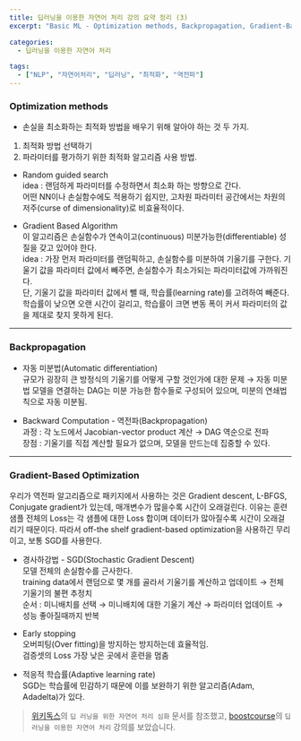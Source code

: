 ```yaml
---
title: 딥러닝을 이용한 자연어 처리 강의 요약 정리 (3)
excerpt: "Basic ML - Optimization methods, Backpropagation, Gradient-Based Optimization"

categories:
  - 딥러닝을 이용한 자연어 처리

tags:
  - ["NLP", "자연어처리", "딥러닝", "최적화", "역전파"]
---  
```


### Optimization methods

- 손실을 최소화하는 최적화 방법을 배우기 위해 알아야 하는 것 두 가지. 
1. 최적화 방법 선택하기
2. 파라미터를 평가하기 위한 최적화 알고리즘 사용 방법.

- Random guided search  
    idea : 랜덤하게 파라미터를 수정하면서 최소화 하는 방향으로 간다.  
    어떤 NN이나 손실함수에도 적용하기 쉽지만, 고차원 파라미터 공간에서는 차원의 저주(curse of dimensionality)로 비효율적이다.
    

- Gradient Based Algorithm  
    이 알고리즘은 손실함수가 연속이고(continuous) 미분가능한(differentiable) 성질을 갖고 있어야 한다.  
    idea : 가장 먼저 파라미터를 랜덤픽하고, 손실함수를 미분하여 기울기를 구한다. 기울기 값을 파라미터 값에서 빼주면, 손실함수가 최소가되는 파라미터값에 가까워진다.  
    단, 기울기 값을 파라미터 값에서 뺄 때, 학습률(learning rate)를 고려하여 빼준다. 학습률이 낮으면 오랜 시간이 걸리고, 학습률이 크면 변동 폭이 커서 파라미터의 값을 제대로 찾지 못하게 된다.
    

---

### Backpropagation

- 자동 미분법(Automatic differentiation)  
    규모가 굉장히 큰 방정식의 기울기를 어떻게 구할 것인가에 대한 문제 → 자동 미분법 
    모델을 연결하는 DAG는 미분 가능한 함수들로 구성되어 있으며, 미분의 연쇄법칙으로 자동 미분됨.
    
- Backward Computation - 역전파(Backpropagation)  
    과정 : 각 노드에서 Jacobian-vector product 계산 → DAG 역순으로 전파  
    장점 : 기울기를 직접 계산할 필요가 없으며, 모델을 만드는데 집중할 수 있다.
    

---

### Gradient-Based Optimization

우리가 역전파 알고리즘으로 패키지에서 사용하는 것은 Gradient descent, L-BFGS, Conjugate gradient가 있는데, 매개변수가 많을수록 시간이 오래걸린다. 이유는 훈련 샘플 전체의 Loss는 각 샘플에 대한 Loss 합이며 데이터가 많아질수록 시간이 오래걸리기 때문이다. 따라서 off-the shelf gradient-based optimization을 사용하긴 무리이고, 보통 SGD를 사용한다.

- 경사하강법 - SGD(Stochastic Gradient Descent)  
    모델 전체의 손실함수를 근사한다.  
    training data에서 랜덤으로 몇 개를 골라서 기울기를 계산하고 업데이트 → 전체 기울기의 불편 추정치  
    순서 : 미니배치를 선택 → 미니배치에 대한 기울기 계산 → 파라미터 업데이트 → 성능 좋아질때까지 반복
    
- Early stopping  
    오버피팅(Over fitting)을 방지하는 방지하는데 효율적임.  
    검증셋의 Loss 가장 낮은 곳에서 훈련을 멈춤
    
- 적응적 학습률(Adaptive learning rate)  
    SGD는 학습률에 민감하기 때문에 이를 보완하기 위한 알고리즘(Adam, Adadelta)가 있다.

> [위키독스](https://wikidocs.net)의 `딥 러닝을 위한 자연어 처리 심화` 문서를 참조했고, [boostcourse](https://www.boostcourse.org)의 `딥러닝을 이용한 자연어 처리` 강의를 보았습니다.